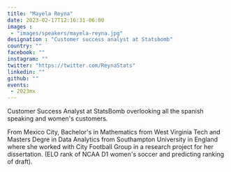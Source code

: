 ```yaml
---
title: "Mayela Reyna"
date: 2023-02-17T12:16:31-06:00
images : 
 - "images/speakers/mayela-reyna.jpg"
designation : "Customer success analyst at Statsbomb"
country: ""
facebook: ""
instagram: ""
twitter: "https://twitter.com/ReynaStats"
linkedin: ""
github: ""
events: 
 - 2023mx
---
```


Customer Success Analyst at StatsBomb overlooking all the spanish speaking and women's customers.

From Mexico City, Bachelor's in Mathematics from West Virginia Tech and Masters Degre in Data Analytics from Southampton University in England where she worked with City Football Group in a research project for her dissertation. (ELO rank of NCAA D1 women's soccer and predicting ranking of draft).
